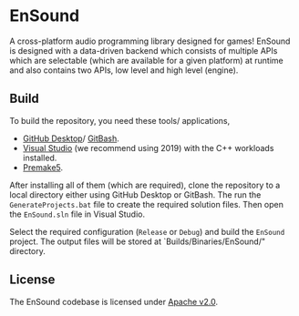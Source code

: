 # EnSound
A cross-platform audio programming library designed for games! EnSound is designed with a data-driven backend which consists of multiple APIs which are selectable (which are available for a given platform) at runtime and also contains two APIs, low level and high level (engine).

## Build
To build the repository, you need these tools/ applications,
- [GitHub Desktop](https://desktop.github.com/)/ [GitBash](https://git-scm.com/downloads).
- [Visual Studio](https://visualstudio.microsoft.com/) (we recommend using 2019) with the C++ workloads installed.
- [Premake5](https://premake.github.io/).

After installing all of them (which are required), clone the repository to a local directory either using GitHub Desktop or GitBash. The run the `GenerateProjects.bat` file to create the required solution files. Then open the `EnSound.sln` file in Visual Studio.

Select the required configuration (`Release` or `Debug`) and build the `EnSound` project. The output files will be stored at `Builds/Binaries/EnSound/" directory.

## License
The EnSound codebase is licensed under [Apache v2.0](https://www.apache.org/licenses/LICENSE-2.0).
